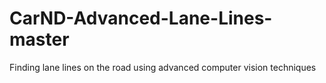 # CarND-Advanced-Lane-Lines-master
Finding lane lines on the road using advanced computer vision techniques
